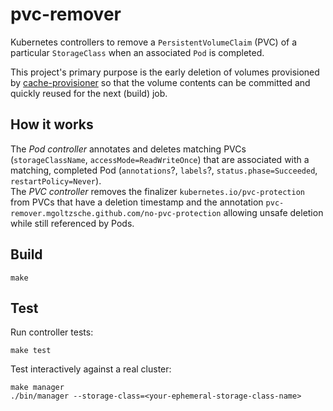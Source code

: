 # pvc-remover

Kubernetes controllers to remove a `PersistentVolumeClaim` (PVC) of a particular
`StorageClass` when an associated `Pod` is completed.  

This project's primary purpose is the early deletion of volumes provisioned by
[cache-provisioner](https://github.com/mgoltzsche/cache-provisioner) so that the
volume contents can be committed and quickly reused for the next (build) job.  

## How it works

The *Pod controller* annotates and deletes matching PVCs (`storageClassName`, `accessMode=ReadWriteOnce`)
that are associated with a matching, completed Pod (`annotations`?, `labels`?, `status.phase=Succeeded`, `restartPolicy=Never`).  
The *PVC controller* removes the finalizer `kubernetes.io/pvc-protection` from PVCs
that have a deletion timestamp and the annotation `pvc-remover.mgoltzsche.github.com/no-pvc-protection`
allowing unsafe deletion while still referenced by Pods.

## Build

```
make
```

## Test

Run controller tests:
```
make test
```

Test interactively against a real cluster:
```
make manager
./bin/manager --storage-class=<your-ephemeral-storage-class-name>
```
